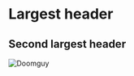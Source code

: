 # Largest header

## Second largest header

![Doomguy](https://www.seekpng.com/png/detail/78-780839_doomguy-color-doom-1-doomguy.png)
